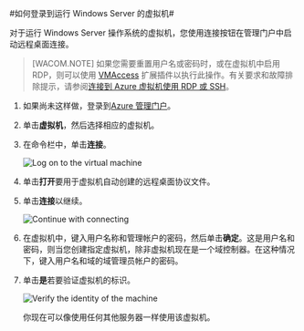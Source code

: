<properties linkid="manage-windows-howto-logon" urlDisplayName="Log on to a VM" pageTitle="登录到运行 Windows Server 的虚拟机" metaKeywords="Azure logging on vm, vm portal" description="了解如何在登录到运行 Windows Server 2008 R2，通过使用 Azure 管理门户的虚拟机。" metaCanonical="" services="virtual-machines" documentationCenter="" title="How to Log on to a Virtual Machine Running Windows Server" authors="kathydav" solutions="" manager="jeffreyg" editor="tysonn" />
<tags ms.service="virtual-machines"
    ms.date="03/23/2015"
    wacn.date="04/11/2015"
    />




#如何登录到运行 Windows Server 的虚拟机#

对于运行 Windows Server 操作系统的虚拟机，您使用连接按钮在管理门户中启动远程桌面连接。 

>[WACOM.NOTE] 如果您需要重置用户名或密码时，或在虚拟机中启用 RDP，则可以使用 [VMAccess](https://msdn.microsoft.com/zh-CN/library/azure/dn606308.aspx) 扩展插件以执行此操作。有关要求和故障排除提示，请参阅[连接到 Azure 虚拟机使用 RDP 或 SSH](https://msdn.microsoft.com/zh-CN/library/azure/dn535788.aspx)。

1. 如果尚未这样做，登录到[Azure 管理门户](http://manage.windowsazure.cn)。

2. 单击**虚拟机**，然后选择相应的虚拟机。

3. 在命令栏中，单击**连接**。

	![Log on to the virtual machine](./media/virtual-machines-log-on-windows-server/connectwindows.png)

4. 单击**打开**要用于虚拟机自动创建的远程桌面协议文件。
	
5. 单击**连接**以继续。

	![Continue with connecting](./media/virtual-machines-log-on-windows-server/connectpublisher.png)

6. 在虚拟机中，键入用户名称和管理帐户的密码，然后单击**确定**。这是用户名和密码，则当您创建指定虚拟机，除非虚拟机现在是一个域控制器。在这种情况下，键入用户名和域的域管理员帐户的密码。
	
	
7. 单击**是**若要验证虚拟机的标识。

	![Verify the identity of the machine](./media/virtual-machines-log-on-windows-server/connectverify.png)

	你现在可以像使用任何其他服务器一样使用该虚拟机。

